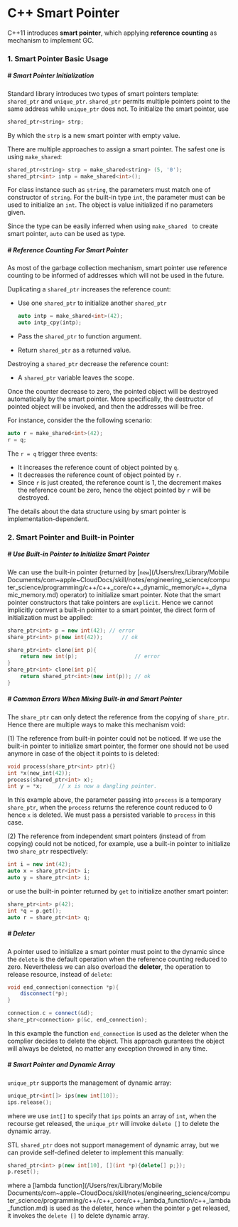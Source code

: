 # C++ Smart Pointer

C++11 introduces **smart pointer**, which applying **reference counting** as mechanism to implement GC.



### 1. Smart Pointer Basic Usage

##### # Smart Pointer Initialization

Standard library introduces two types of smart pointers template: `shared_ptr` and `unique_ptr`. `shared_ptr` permits multiple pointers point to the same address while `unique_ptr` does not. To initialize the smart pointer, use

```c++
shared_ptr<string> strp;
```

By which the `strp` is a new smart pointer with empty value.

There are multiple approaches to assign a smart pointer. The safest one is using `make_shared`:

```c++
shared_ptr<string> strp = make_shared<string> (5, '0');
shared_ptr<int> intp = make_shared<int>();
```

For class instance such as `string`, the parameters must match one of constructor of  `string`. For the built-in type `int`, the parameter must can be used to initialize an `int`. The object is value initialized if no parameters given. 

Since the type can be easily inferred when using `make_shared ` to create smart pointer, `auto` can be used as type.



##### # Reference Counting For Smart Pointer

As most of the garbage collection mechanism, smart pointer use reference counting to be informed of addresses which will not be used in the future.

Duplicating a `shared_ptr` increases the reference count:

- Use one `shared_ptr` to initialize another `shared_ptr`

    ```c++
    auto intp = make_shared<int>(42);
    auto intp_cpy(intp);
    ```

- Pass the `shared_ptr` to function argument.

- Return `shared_ptr` as a returned value.

Destroying a `shared_ptr` decrease the reference count:

- A `shared_ptr` variable leaves the scope.

Once the counter decrease to zero, the pointed object will be destroyed automatically by the smart pointer. More specifically, the destructor of pointed object will be invoked, and then the addresses will be free.

For instance, consider the the following scenario:

```c++
auto r = make_shared<int>(42);
r = q;
```

The `r = q` trigger three events:

- It increases the reference count of object pointed by `q`.
- It decreases the reference count of object pointed by `r`.
- Since `r` is just created, the reference count is 1, the decrement makes the reference count be zero, hence the object pointed by `r` will be destroyed.

The details about the data structure using by smart pointer is implementation-dependent.







### 2. Smart Pointer and Built-in Pointer

##### # Use Built-in Pointer to Initialize Smart Pointer

We can use the built-in pointer (returned by [`new`](/Users/rex/Library/Mobile Documents/com~apple~CloudDocs/skill/notes/engineering_science/computer_science/programming/c++/c++_core/c++_dynamic_memory/c++_dynamic_memory.md) operator) to initialize smart pointer. Note that the smart pointer constructors that take pointers are `explicit`. Hence we cannot implicitly convert a built-in pointer to a smart pointer, the direct form of initialization must be applied:

```c++
share_ptr<int> p = new int(42);	// error
share_ptr<int> p(new int(42));		// ok

share_ptr<int> clone(int p){
    return new int(p);					// error
}
share_ptr<int> clone(int p){
    return shared_ptr<int>(new int(p));	// ok
}
```



##### # Common Errors When Mixing Built-in and Smart Pointer

The `share_ptr` can only detect the reference from the copying of `share_ptr`. Hence there are multiple ways to make this mechanism void:

(1) The reference from built-in pointer could not be noticed. If we use the built-in pointer to initialize smart pointer, the former one should not be used anymore in case of the object it points to is deleted:

```c++
void process(share_ptr<int> ptr){}
int *x(new_int(42));
process(shared_ptr<int> x);
int y = *x;		// x is now a dangling pointer.
```

In this example above, the parameter passing into `process` is a temporary `share_ptr`, when the `process` returns the reference count reduced to 0 hence `x` is deleted. We must pass a persisted variable to `process` in this case.

(2) The reference from independent smart pointers (instead of from copying) could not be noticed, for example, use a built-in pointer to initialize two `share_ptr` respectively:

```c++
int i = new int(42);
auto x = share_ptr<int> i;
auto y = share_ptr<int> i;
```

or use the built-in pointer returned by `get` to initialize another smart pointer:

```c++
share_ptr<int> p(42);
int *q = p.get();
auto r = share_ptr<int> q;
```



##### # Deleter

A pointer used to initialize a smart pointer must point to the dynamic since the `delete` is the default operation when the reference counting reduced to zero. Nevertheless we can also overload the **deleter**, the operation to release resource, instead of `delete`:

```c++
void end_connection(connection *p){
    disconnect(*p);
}

connection.c = connect(&d);
share_ptr<connection> p(&c, end_connection);
```

In this example the function `end_connection` is used as the deleter when the complier decides to delete the object. This approach gurantees the object will always be deleted, no matter any exception throwed in any time.



##### # Smart Pointer and Dynamic Array

`unique_ptr` supports the management of dynamic array:

```c++
unique_ptr<int[]> ips(new int[10]);
ips.release();
```

where we use `int[]` to specify that `ips` points an array of `int`, when the recourse get released, the `unique_ptr` will invoke `delete []` to delete the dynamic array.

STL `shared_ptr` does not support management of dynamic array, but we can provide self-defined deleter to implement this manually:

```c++
shared_ptr<int> p(new int[10], [](int *p){delete[] p;});
p.reset();
```

where a [lambda function](/Users/rex/Library/Mobile Documents/com~apple~CloudDocs/skill/notes/engineering_science/computer_science/programming/c++/c++_core/c++_lambda_function/c++_lambda_function.md) is used as the deleter, hence when the pointer `p` get released, it invokes the `delete []` to delete dynamic array.








